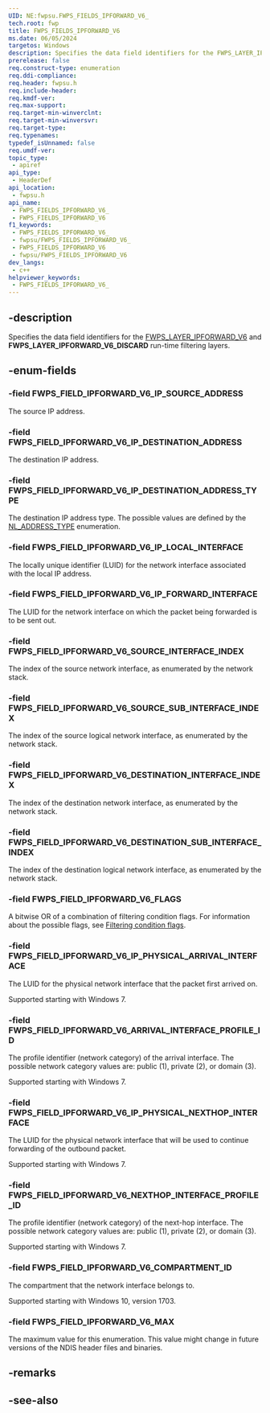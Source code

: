 ```yaml
---
UID: NE:fwpsu.FWPS_FIELDS_IPFORWARD_V6_
tech.root: fwp
title: FWPS_FIELDS_IPFORWARD_V6
ms.date: 06/05/2024
targetos: Windows
description: Specifies the data field identifiers for the FWPS_LAYER_IPFORWARD_V6 and FWPS_LAYER_IPFORWARD_V6_DISCARD run-time filtering layers.
prerelease: false
req.construct-type: enumeration
req.ddi-compliance: 
req.header: fwpsu.h
req.include-header: 
req.kmdf-ver: 
req.max-support: 
req.target-min-winverclnt: 
req.target-min-winversvr: 
req.target-type: 
req.typenames: 
typedef_isUnnamed: false
req.umdf-ver: 
topic_type:
 - apiref
api_type:
 - HeaderDef
api_location:
 - fwpsu.h
api_name:
 - FWPS_FIELDS_IPFORWARD_V6_
 - FWPS_FIELDS_IPFORWARD_V6
f1_keywords:
 - FWPS_FIELDS_IPFORWARD_V6_
 - fwpsu/FWPS_FIELDS_IPFORWARD_V6_
 - FWPS_FIELDS_IPFORWARD_V6
 - fwpsu/FWPS_FIELDS_IPFORWARD_V6
dev_langs:
 - c++
helpviewer_keywords:
 - FWPS_FIELDS_IPFORWARD_V6_
---
```


## -description

Specifies the data field identifiers for the [FWPS_LAYER_IPFORWARD_V6](./ne-fwpsu-fwps_builtin_layers.md) and **FWPS_LAYER_IPFORWARD_V6_DISCARD** run-time filtering layers.

## -enum-fields

### -field FWPS_FIELD_IPFORWARD_V6_IP_SOURCE_ADDRESS

The source IP address.

### -field FWPS_FIELD_IPFORWARD_V6_IP_DESTINATION_ADDRESS

The destination IP address.

### -field FWPS_FIELD_IPFORWARD_V6_IP_DESTINATION_ADDRESS_TYPE

The destination IP address type. The possible values are defined by the [NL_ADDRESS_TYPE](/windows/win32/api/nldef/ne-nldef-nl_address_type) enumeration.

### -field FWPS_FIELD_IPFORWARD_V6_IP_LOCAL_INTERFACE

The locally unique identifier (LUID) for the network interface associated with the
local IP address.

### -field FWPS_FIELD_IPFORWARD_V6_IP_FORWARD_INTERFACE

The LUID for the network interface on which the packet being forwarded is to be sent out.

### -field FWPS_FIELD_IPFORWARD_V6_SOURCE_INTERFACE_INDEX

The index of the source network interface, as enumerated by the network stack.

### -field FWPS_FIELD_IPFORWARD_V6_SOURCE_SUB_INTERFACE_INDEX

The index of the source logical network interface, as enumerated by the network stack.

### -field FWPS_FIELD_IPFORWARD_V6_DESTINATION_INTERFACE_INDEX

The index of the destination network interface, as enumerated by the network stack.

### -field FWPS_FIELD_IPFORWARD_V6_DESTINATION_SUB_INTERFACE_INDEX

The index of the destination logical network interface, as enumerated by the network stack.

### -field FWPS_FIELD_IPFORWARD_V6_FLAGS

A bitwise OR of a combination of filtering condition flags. For information about the possible flags, see [Filtering condition flags](/windows-hardware/drivers/network/filtering-condition-flags).

### -field FWPS_FIELD_IPFORWARD_V6_IP_PHYSICAL_ARRIVAL_INTERFACE

The LUID for the physical network interface that the packet first arrived on.

Supported starting with Windows 7.

### -field FWPS_FIELD_IPFORWARD_V6_ARRIVAL_INTERFACE_PROFILE_ID

The profile identifier (network category) of the arrival interface. The possible network category
values are: public (1), private (2), or domain (3).

Supported starting with Windows 7.

### -field FWPS_FIELD_IPFORWARD_V6_IP_PHYSICAL_NEXTHOP_INTERFACE

The LUID for the physical network interface that will be used to continue forwarding of the outbound packet.

Supported starting with Windows 7.

### -field FWPS_FIELD_IPFORWARD_V6_NEXTHOP_INTERFACE_PROFILE_ID

The profile identifier (network category) of the next-hop interface. The possible network category
values are: public (1), private (2), or domain (3).

Supported starting with Windows 7.

### -field FWPS_FIELD_IPFORWARD_V6_COMPARTMENT_ID

The compartment that the network interface belongs to.

Supported starting with Windows 10, version 1703.

### -field FWPS_FIELD_IPFORWARD_V6_MAX

The maximum value for this enumeration. This value might change in future versions of the NDIS
header files and binaries.

## -remarks

## -see-also
